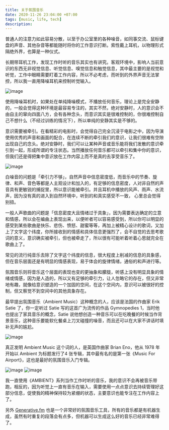```yaml
---
title: 关于氛围音乐
date: 2020-11-26 23:04:00 +07:00
tags: [music, life, tech]
description: 
---
```


普通人的注意力如此容易分散，以至于办公室里的各种噪音，如同事交流、鼠标键盘的声音、其他杂音等都能随时将你的工作意识打断。索性戴上耳机，以物理形式隔绝外界，也算是一种仪式。

长期带耳机工作，发现工作时听的音乐其实也有讲究。客观环境中，影响人当前意识的东西无非视觉信息、听觉信息、嗅觉信息和触觉信息，其中最主要的是视觉和听觉，工作中眼睛需要盯着工作内容，所以不必考虑，而听到的外界声音无法掌控，所以我一直用降噪耳机来控制听觉输入。

![image](https://d07a0a97.telegraph-image-b0a.pages.dev/file/776cd273387df2f4d1388.jpg)

使用降噪耳机时，如果处在单纯降噪模式，不播放任何音乐，理论上是完全安静的，一般会觉得这种环境是最容易专注的，其实不然，绝对安静时，人的意识会不由自主的窜向四面八方，会有各种念头，而意识其实是很难控制的，你很难控制自己不想什么（不经过训练的情况下），所以单纯的安静其实是不够的。

意识需要被牵引。在看精彩的电影时，会觉得自己完全沉浸于电影之中，因为导演使用优秀的声音和画面的配合，在连续不断的牵引我们的意识，让我们很难有空隙出现自己的念头。绝对安静时，我们可以让某种声音或音乐能将我们发散的意识牵引到一起，形成所谓的专注状态。当然播放任何音乐都可以牵引和集中你的意识，但我们还是得把集中意识放在工作内容上而不是真的去享受音乐了。

![image](https://d07a0a97.telegraph-image-b0a.pages.dev/file/6b5cd55ee433dfdae4e77.jpg)

白噪音的问题是「牵引力不够」，自然声音中信息密度低，而音乐中的节奏、旋律、和声、音色等都是人主观设计和加入的，有足够的信息密度，人对非自然的声音具有更敏锐的捕捉里，所以意识能被牵引。并且耳机中播放的风声、雨声、水流声，因为没有真的进入到自然环境中，听到的和真实感受不一致， 心里总会觉得别扭。

一般人声歌曲的问题是「信息密度大且情绪过于具象」，因为需要表达确定的立意和情感，所以会在编曲上表现出来，以便听者可以容易感受到，所以你可以明显的感受到某些歌曲是快乐、悲伤、愤怒、甜蜜等等，再加上被精心设计的歌词，又加上了文字这个纬度，你所接收到的情感和具体信息更强烈了，会不自觉的去思考歌词的意义，意识确实被牵引，但也被牵走了，所以很有可能听着听着心思就完全在歌曲上了。

常见的流行纯音乐去除了文字这个纬度的信息，很大程度上削减的信息的具象感，但在音乐层面还是有明显的情感表现，易于体会的旋律情绪，通俗的和声进行等。

氛围音乐则将音乐这个层面的表现也变的更抽象和朦胧，听感上没有明显具象的情绪或情感，因为是人造的，所以又有足够的牵引力，让人忽略它的存在，但又非常地有趣，就像给意识塑造的一个加固的空间，在这个空间内，意识可以被很好的控制，但又察觉不到空间中的其他具象存在。

最早提出氛围音乐（Ambient Music）这种概念的人，应该是法国的作曲家 Erik Satie 了，你一定听过 Satie 写的这首广为流传的作品 Gymnopedies 1，当时他也提出了家具音乐的概念，Satie 说他想创造一种音乐可以在吃晚餐的时候当作背景音乐，这种音乐要能软化餐桌上刀叉碰撞的噪音，而且还可以在大家不讲话时填补无声的尴尬。

![image](https://d07a0a97.telegraph-image-b0a.pages.dev/file/85cfa00fe12f6b15250d6.jpg)

真正发明 Ambient Music 这个词的人，是英国作曲家 Brian Eno，他从 1978 年开始以 Ambient 为标题发行了4 张专辑，其中最有名的是第一张《Music For Airport》，这也是最好的氛围音乐入门专辑。

![image](https://d07a0a97.telegraph-image-b0a.pages.dev/file/e5e82bf7c74ddacacb5b9.jpg)
![image](https://d07a0a97.telegraph-image-b0a.pages.dev/file/fc7eb5daf001e53bcca48.jpg)

我一直使用《AMBIENT》系列当作工作时听的音乐，我的意识不会再被音乐带跑，相反的，因为听觉上一直有音乐在输入，需要使用一点点意识去持续管理好这部分信息，促使我的精神保持较为紧绷的状态，主要意识也能专注在工作内容上了。

另外 [Generative.fm](http://Generative.fm) 也是一个非常好的氛围音乐工具，所有的音乐都是有机器生成，虽然有时重复的段落会有点多，但机器可以生成这么好的音乐已经非常难得了。




